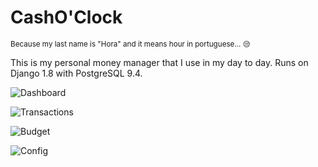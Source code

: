 # CashO'Clock
<sup>Because my last name is "Hora" and it means hour in portuguese... :unamused:</sup>

This is my personal money manager that I use in my day to day.
Runs on Django 1.8 with PostgreSQL 9.4.

![Dashboard](https://raw.githubusercontent.com/gabrielhora/cashoclock/master/dashboard.jpg "Dashboard")

![Transactions](https://raw.githubusercontent.com/gabrielhora/cashoclock/master/transactions.jpg "Transactions")

![Budget](https://raw.githubusercontent.com/gabrielhora/cashoclock/master/budget.jpg "Budget")

![Config](https://raw.githubusercontent.com/gabrielhora/cashoclock/master/config.jpg "Config")
